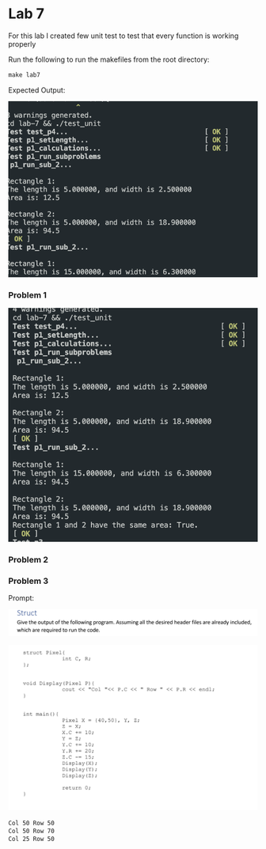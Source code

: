 # Lab 7

For this lab I created few unit test to test that every function is working properly


Run the following to run the makefiles from the root directory:


```makefile
make lab7
```

Expected Output:

![](./../img/2022-11-09-20-16-44.png)


### Problem 1

![](./../img/2022-11-09-20-27-15.png)

### Problem 2



### Problem 3

Prompt:

![](./../img/2022-11-09-20-18-49.png)

![](./../img/2022-11-09-20-18-59.png)

```
Col 50 Row 50
Col 50 Row 70
Col 25 Row 50
```





